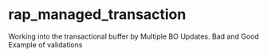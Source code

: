 # rap_managed_transaction
Working into the transactional buffer by Multiple BO Updates. Bad and Good Example of validations
